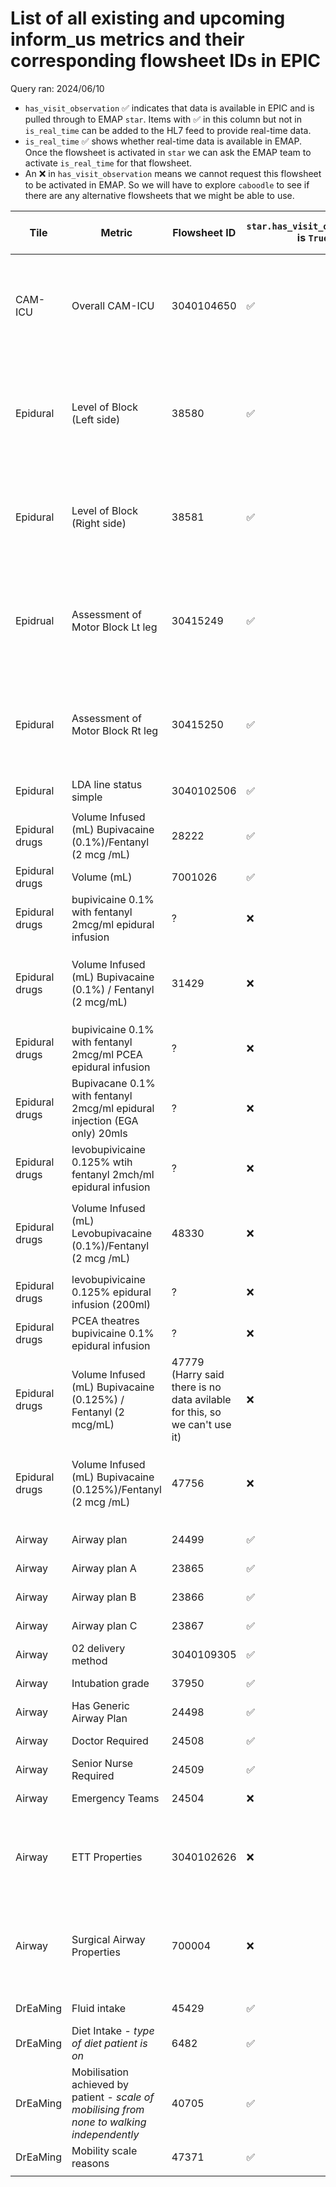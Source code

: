 # List of all existing and upcoming inform_us metrics and their corresponding flowsheet IDs in EPIC ##

Query ran: 2024/06/10

- `has_visit_observation` ✅ indicates that data is available in EPIC and is pulled through to EMAP `star`. Items with ✅ in this column but not in `is_real_time` can be added to the HL7 feed to provide real-time data.
- `is_real_time` ✅ shows whether real-time data is available in EMAP. Once the flowsheet is activated in `star` we can ask the EMAP team to activate `is_real_time` for that flowsheet.
- An ❌ in `has_visit_observation` means we cannot request this flowsheet to be activated in EMAP. So we will have to explore `caboodle` to see if there are any alternative flowsheets that we might be able to use.

| Tile | Metric | Flowsheet ID | `star.has_visit_observation` is `True` | `star.is_real_time` is `True`  | frequency of reporting | Found in `star.visit_observation_type` | Notes | Status |
|-|-|-|-|-|-|-|-|-|
| CAM-ICU | Overall CAM-ICU | 3040104650 | ✅ | ✅ | Once between 0800-1959 and once between 2000-0759 | ✅ |  | complete (flowsheet is in EMAP) |
| | | | | | | | | |
| Epidural | Level of Block (Left side) | 38580 | ✅ | ✅ | 2-hourly between 0800-1959, 4-hourly between 2000-0759 | ✅ |  | complete (flowsheet is in EMAP) |
| Epidural | Level of Block (Right side) | 38581 | ✅ | ✅ | 2-hourly between 0800-1959, 4-hourly between 2000-0759 | ✅ |  | complete (flowsheet is in EMAP) |
| Epidrual | Assessment of Motor Block Lt leg | 30415249 | ✅ | ✅ | 2-hourly between 0800-1959, 4-hourly between 2000-0759 | ✅ |  | complete (flowsheet is in EMAP) |
| Epidural | Assessment of Motor Block Rt leg | 30415250 | ✅ | ✅ | 2-hourly between 0800-1959, 4-hourly between 2000-0759 | ✅ |  | complete (flowsheet is in EMAP) |
| Epidural | LDA line status simple | 3040102506 | ✅ | ✅ |  | ✅ |  | complete (flowsheet is in EMAP) |
| | | | | | | | | |
| Epidural drugs | Volume Infused (mL) Bupivacaine (0.1%)/Fentanyl (2 mcg /mL) | 28222 | ✅ | ✅ |  | ✅ |  | complete (flowsheet is in EMAP) |
| Epidural drugs | Volume (mL) | 7001026 | ✅ | ✅ | hourly | ✅ |  | complete (flowsheet is in EMAP) |
| Epidural drugs | bupivicaine 0.1% with fentanyl 2mcg/ml epidural infusion | ? | ❌ | ❌ | hourly | ❌ | 30863 is the drug code | not yet requested |
| Epidural drugs | Volume Infused (mL) Bupivacaine (0.1%) / Fentanyl (2 mcg/mL) | 31429 | ❌ | ❌ | hourly | ✅ |  | request completed from the EMAP team, but still no data coming through for `has_visit_observation` or `ir_real_time` |
| Epidural drugs | bupivicaine 0.1% with fentanyl 2mcg/ml PCEA epidural infusion | ? | ❌ | ❌ | hourly | ❌ | 40830863 is the drug code | not yet requested |
| Epidural drugs | Bupivacane 0.1% with fentanyl 2mcg/ml epidural injection (EGA only) 20mls | ? | ❌ | ❌ | hourly | ❌ | 408124007 (not sure what this code is) | not yet requested |
| Epidural drugs | levobupivicaine 0.125% wtih fentanyl  2mch/ml epidural infusion | ? | ❌ | ❌ | hourly | ❌ | 188047 is the drug code | not yet requested |
| Epidural drugs | Volume Infused (mL) Levobupivacaine (0.1%)/Fentanyl (2 mcg /mL) | 48330 | ❌ | ❌ | hourly | ✅ |  | request completed from the EMAP team, but still no data coming through for `has_visit_observation` or `ir_real_time` |
| Epidural drugs | levobupivicaine 0.125% epidural infusion (200ml) | ? | ❌ | ❌ | hourly | ❌ | 181762 is the drug code | not yet requested |
| Epidural drugs | PCEA theatres bupivicaine 0.1% epidural infusion | ? | ❌ | ❌ | hourly | ❌ | 408107895 is the drug code | not yet requested |
| Epidural drugs | Volume Infused (mL) Bupivacaine (0.125%) / Fentanyl (2 mcg/mL) | 47779 (Harry said there is no data avilable for this, so we can't use it) | ❌ | ❌ | hourly | ✅ | `has_visit_observation` was `False` in star_staging indicating a lack of data. We need to check Caboodle if any data is coming through | not yet requested |
| Epidural drugs | Volume Infused (mL) Bupivacaine (0.125%)/Fentanyl (2 mcg /mL) | 47756 | ❌ | ❌ |  | ✅ |  | request completed from the EMAP team, but still no data coming through for `has_visit_observation` or `ir_real_time` |
| | | | | | | | | |
| Airway | Airway plan | 24499 | ✅ | ✅ | once per admission | ✅ |  | complete (flowsheet is in EMAP) |
| Airway | Airway plan A | 23865 | ✅ | ✅ |  | ✅ |  | complete (flowsheet is in EMAP) |
| Airway | Airway plan B | 23866 | ✅ | ✅ |  | ✅ |  | complete (flowsheet is in EMAP) |
| Airway | Airway plan C | 23867 | ✅ | ✅ |  | ✅ |  | complete (flowsheet is in EMAP) |
| Airway | 02 delivery method | 3040109305 | ✅ | ✅ |  | ✅ |  | complete (flowsheet is in EMAP) |
| Airway | Intubation grade | 37950 | ✅ | ✅ | | ✅ |  | complete (flowsheet is in EMAP) |
| Airway | Has Generic Airway Plan | 24498 | ✅ | ✅ | | ✅ |  | complete (flowsheet is in EMAP) |
| Airway | Doctor Required | 24508 | ✅ | ✅ | | ✅ |  | complete (flowsheet is in EMAP) |
| Airway | Senior Nurse Required | 24509 | ✅ | ✅ | | ✅ |  | complete (flowsheet is in EMAP) |
| Airway | Emergency Teams | 24504 | ❌ | ❌ | | ✅ |  | complete (flowsheet is in EMAP) |
| Airway | ETT Properties | 3040102626 | ❌ | ❌ | | ✅ | `has_visit_observation` was `False` in star_staging indicating a lack of data. We need to check Caboodle if any data is coming through | not yet requested, because there isn't any data coming through on `has_visit_observation` |
| Airway | Surgical Airway Properties | 700004 | ❌ | ❌ | | ✅ | `has_visit_observation` was `False` in star_staging indicating a lack of data. We need to check Caboodle if any data is coming through | not yet requested, because there isn't any data coming through on `has_visit_observation` |
| | | | | | | | | |
| DrEaMing | Fluid intake | 45429 | ✅ | ✅ | real-time | ✅ |  | complete (flowsheet is in EMAP) |
| DrEaMing | Diet Intake - *type of diet patient is on* | 6482 | ✅ | ✅ | real-time | ✅ |  | complete (flowsheet is in EMAP) |
| DrEaMing | Mobilisation achieved by patient - *scale of mobilising from none to walking independently* | 40705 | ✅ | ✅ | real-time | ✅ |  | complete (flowsheet is in EMAP) |
| DrEaMing | Mobility scale reasons | 47371 | ✅ | ✅ | real-time | ✅ |  | complete (flowsheet is in EMAP) |
| | | | | | | | | |

